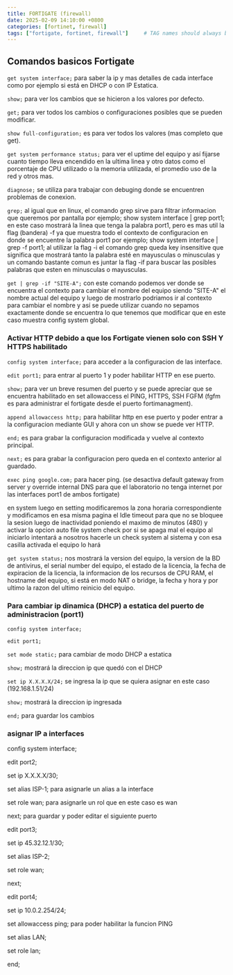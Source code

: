 ```yaml
---
title: FORTIGATE (firewall)
date: 2025-02-09 14:10:00 +0800
categories: [fortinet, firewall]
tags: ["fortigate, fortinet, firewall"]     # TAG names should always be lowercase
---
```

## Comandos basicos Fortigate

`get system interface;` para saber la ip y mas detalles de cada interface como por ejemplo si está en DHCP o con IP Estatica.

`show;` para ver los cambios que se hicieron a los valores por defecto.

`get;` para ver todos los cambios o configuraciones posibles que se pueden modificar.

`show full-configuration;` es para ver todos los valores (mas completo que get).

`get system performance status;` para ver el uptime del equipo y así fijarse cuanto tiempo lleva encendido en la ultima linea y otro datos como el porcentaje de CPU utilizado o la memoria utilizada, el promedio uso de la red y otros mas.

`diagnose;` se utiliza para trabajar con debuging donde se encuentren problemas de conexion.

`grep;` al igual que en linux, el comando grep sirve para filtrar informacion que queremos por pantalla por ejemplo; show system interface | grep port1; en este caso mostrará la linea que tenga la palabra port1, pero es mas util la flag (bandera) -f ya que muestra todo el contexto de configuracion en donde se encuentre la palabra port1 por ejemplo; show system 
interface \| grep -f port1; al utilizar la flag -i el comando grep queda key insensitive que significa que mostrará tanto la palabra esté en mayusculas o minusculas y un comando bastante comun es juntar la flag -if para buscar las posibles palabras que esten en minusculas o mayusculas.

`get | grep -if "SITE-A";` con este comando podemos ver donde se encuentra el contexto para cambiar el nombre del equipo siendo "SITE-A" el nombre actual del equipo y luego de mostrarlo podriamos ir al contexto para cambiar el nombre y así se puede utilizar cuando no sepamos exactamente donde se encuentra lo que tenemos que modificar que en este caso muestra config system global.

### Activar HTTP debido a que los Fortigate vienen solo con SSH Y HTTPS habilitado

`config system interface;` para acceder a la configuracion de las interface. 

`edit port1;` para entrar al puerto 1 y poder habilitar HTTP en ese puerto. 

`show;` para ver un breve resumen del puerto y se puede apreciar que se encuentra habilitado en set allowaccess el PING, HTTPS, SSH FGFM (fgfm es para administrar el fortigate desde el puerto fortimanagment).

`append allowaccess http;` para habilitar http en ese puerto y poder entrar a la configuracion mediante GUI y ahora con un show se puede ver HTTP.

`end;` es para grabar la configuracion modificada y vuelve al contexto principal.

`next;` es para grabar la configuracion pero queda en el contexto anterior al guardado.

`exec ping google.com;` para hacer ping.
(se desactiva default gateway from server y override internal DNS para que el laboratorio no tenga internet por las interfaces port1 de ambos fortigate)

en system luego en setting modificaremos la zona horaria correspondiente y modificamos en esa misma pagina el Idle timeout para que no se bloquee la sesion luego de inactividad poniendo el maximo de minutos (480) y activar la opcion auto file system check por si se apaga mal el equipo al iniciarlo intentará a nosotros hacerle un check system al sistema y con esa casilla activada el equipo lo hará

`get system status;` nos mostrará la version del equipo, la version de la BD de antivirus, el serial number del equipo, el estado de la licencia, la fecha de expiracion de la licencia, la informacion de los recursos  de CPU RAM, el hostname del equipo, si está en modo NAT o bridge, la fecha y hora y por ultimo la razon del ultimo reinicio del equipo.

### Para cambiar ip dinamica (DHCP) a estatica del puerto de administracion (port1)

`config system interface;`

`edit port1;`

`set mode static;` para cambiar de modo DHCP a estatica

`show;` mostrará la direccion ip que quedó con el DHCP

`set ip X.X.X.X/24;` se ingresa la ip que se quiera asignar en este caso (192.168.1.51/24)

`show;` mostrará la direccion ip ingresada

`end;` para guardar los cambios

### asignar IP a interfaces

config system interface;

edit port2;

set ip X.X.X.X/30;

set alias ISP-1; para asignarle un alias a la interface

set role wan; para asignarle un rol que en este caso es wan

next; para guardar y poder editar el siguiente puerto

edit port3;

set ip 45.32.12.1/30;

set alias ISP-2;

set role wan;

next;

edit port4;

set ip 10.0.2.254/24;

set allowaccess ping; para poder habilitar la funcion PING

set alias LAN;

set role lan;

end;